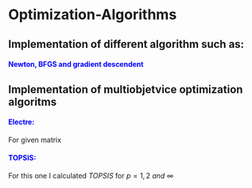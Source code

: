 # Optimization-Algorithms


## Implementation of different algorithm such as:


#### <span style="color:Blue"> Newton, BFGS and gradient descendent


## Implementation of multiobjetvice optimization algoritms

#### <span style="color:Blue"> Electre:

For given matrix

#### <span style="color:Blue"> TOPSIS:

For this one I calculated $TOPSIS$ for $p=1,2\ and\ \infty$
